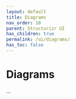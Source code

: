 ```yaml
---
layout: default
title: Diagrams
nav_order: 10
parent: Structurizr UI
has_children: true
permalink: /ui/diagrams/
has_toc: false
---
```


# Diagrams

...